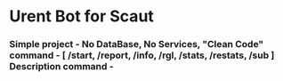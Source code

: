 <h1>Urent Bot for Scaut</h1>
<h3>
  Simple project - No DataBase, No Services, "Clean Code" 
  command - [ /start, /report, /info, /rgl, /stats, /restats, /sub ]
  Description command -
</h3>

